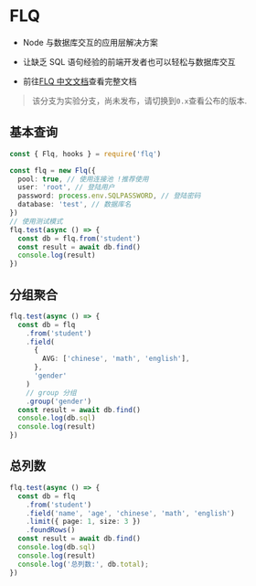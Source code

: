 # FLQ

- Node 与数据库交互的应用层解决方案

- 让缺乏 SQL 语句经验的前端开发者也可以轻松与数据库交互

- 前往[FLQ 中文文档](https://flycran.gitee.io/flq/)查看完整文档

> 该分支为实验分支，尚未发布，请切换到`0.x`查看公布的版本.

## 基本查询

```ts
const { Flq, hooks } = require('flq')

const flq = new Flq({
  pool: true, // 使用连接池 !推荐使用
  user: 'root', // 登陆用户
  password: process.env.SQLPASSWORD, // 登陆密码
  database: 'test', // 数据库名
})
// 使用测试模式
flq.test(async () => {
  const db = flq.from('student')
  const result = await db.find()
  console.log(result)
})
```

## 分组聚合

```ts
flq.test(async () => {
  const db = flq
    .from('student')
    .field(
      {
        AVG: ['chinese', 'math', 'english'],
      },
      'gender'
    )
    // group 分组
    .group('gender')
  const result = await db.find()
  console.log(db.sql)
  console.log(result)
})
```

## 总列数

```ts
flq.test(async () => {
  const db = flq
    .from('student')
    .field('name', 'age', 'chinese', 'math', 'english')
    .limit({ page: 1, size: 3 })
    .foundRows()
  const result = await db.find()
  console.log(db.sql)
  console.log(result)
  console.log('总列数:', db.total);
})
```
